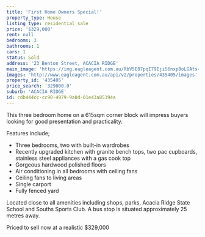 ```yaml
---
title: 'First Home Owners Special!'
property_type: House
listing_type: residential_sale
price: '$329,000'
rent: null
bedrooms: 3
bathrooms: 1
cars: 1
status: Sold
address: '23 Benton Street, ACACIA RIDGE'
main_image: 'https://img.eagleagent.com.au/RbV5E07pqI79Eji56nxpBoLGAts=/1280x854/smart/https://s3-us-west-2.amazonaws.com/eagleagent-orig/images/6824207/116582299-image-M.jpg'
images: 'http://www.eagleagent.com.au/api/v2/properties/435405/images'
property_id: '435405'
price_search: '329000.0'
suburb: 'ACACIA RIDGE'
id: cdb444cc-cc90-4979-9a0d-01e43a85394a
---
```

This three bedroom home on a 615sqm corner block will impress buyers looking for good presentation and practicality.

Features include;

*  Three bedrooms, two with built-in wardrobes
*  Recently upgraded kitchen with granite bench tops, two pac cupboards, stainless steel appliances with a gas cook top
*  Gorgeous hardwood polished floors
*  Air conditioning in all bedrooms with ceiling fans
*  Ceiling fans to living areas
*  Single carport
*  Fully fenced yard

Located close to all amenities including shops, parks, Acacia Ridge State School and Souths Sports Club. A bus stop is situated approximately 25 metres away.

Priced to sell now at a realistic $329,000